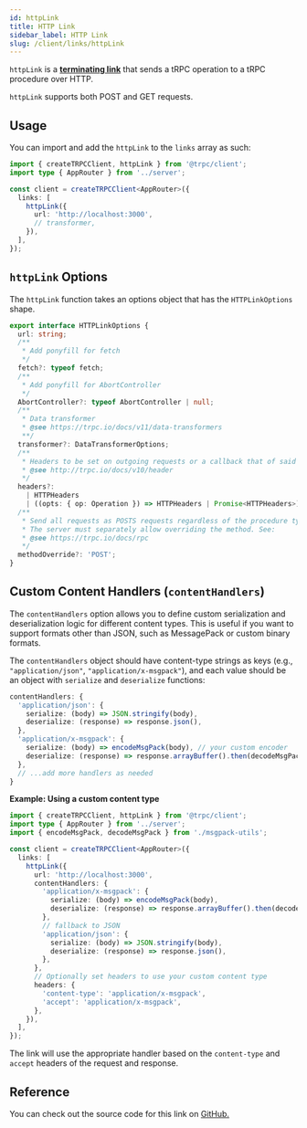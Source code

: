 ```yaml
---
id: httpLink
title: HTTP Link
sidebar_label: HTTP Link
slug: /client/links/httpLink
---
```


`httpLink` is a [**terminating link**](./overview.md#the-terminating-link) that sends a tRPC operation to a tRPC procedure over HTTP.

`httpLink` supports both POST and GET requests.

## Usage

You can import and add the `httpLink` to the `links` array as such:

```ts title="client/index.ts"
import { createTRPCClient, httpLink } from '@trpc/client';
import type { AppRouter } from '../server';

const client = createTRPCClient<AppRouter>({
  links: [
    httpLink({
      url: 'http://localhost:3000',
      // transformer,
    }),
  ],
});
```

## `httpLink` Options

The `httpLink` function takes an options object that has the `HTTPLinkOptions` shape.

```ts
export interface HTTPLinkOptions {
  url: string;
  /**
   * Add ponyfill for fetch
   */
  fetch?: typeof fetch;
  /**
   * Add ponyfill for AbortController
   */
  AbortController?: typeof AbortController | null;
  /**
   * Data transformer
   * @see https://trpc.io/docs/v11/data-transformers
   **/
  transformer?: DataTransformerOptions;
  /**
   * Headers to be set on outgoing requests or a callback that of said headers
   * @see http://trpc.io/docs/v10/header
   */
  headers?:
    | HTTPHeaders
    | ((opts: { op: Operation }) => HTTPHeaders | Promise<HTTPHeaders>);
  /**
   * Send all requests as POSTS requests regardless of the procedure type
   * The server must separately allow overriding the method. See:
   * @see https://trpc.io/docs/rpc
   */
  methodOverride?: 'POST';
}
```

## Custom Content Handlers (`contentHandlers`)

The `contentHandlers` option allows you to define custom serialization and deserialization logic for different content types. This is useful if you want to support formats other than JSON, such as MessagePack or custom binary formats.

The `contentHandlers` object should have content-type strings as keys (e.g., `"application/json"`, `"application/x-msgpack"`), and each value should be an object with `serialize` and `deserialize` functions:

```ts
contentHandlers: {
  'application/json': {
    serialize: (body) => JSON.stringify(body),
    deserialize: (response) => response.json(),
  },
  'application/x-msgpack': {
    serialize: (body) => encodeMsgPack(body), // your custom encoder
    deserialize: (response) => response.arrayBuffer().then(decodeMsgPack), // your custom decoder
  },
  // ...add more handlers as needed
}
```

**Example: Using a custom content type**

```ts title="client/index.ts"
import { createTRPCClient, httpLink } from '@trpc/client';
import type { AppRouter } from '../server';
import { encodeMsgPack, decodeMsgPack } from './msgpack-utils';

const client = createTRPCClient<AppRouter>({
  links: [
    httpLink({
      url: 'http://localhost:3000',
      contentHandlers: {
        'application/x-msgpack': {
          serialize: (body) => encodeMsgPack(body),
          deserialize: (response) => response.arrayBuffer().then(decodeMsgPack),
        },
        // fallback to JSON
        'application/json': {
          serialize: (body) => JSON.stringify(body),
          deserialize: (response) => response.json(),
        },
      },
      // Optionally set headers to use your custom content type
      headers: {
        'content-type': 'application/x-msgpack',
        'accept': 'application/x-msgpack',
      },
    }),
  ],
});
```

The link will use the appropriate handler based on the `content-type` and `accept` headers of the request and response.

## Reference

You can check out the source code for this link on [GitHub.](https://github.com/trpc/trpc/blob/main/packages/client/src/links/httpLink.ts)
